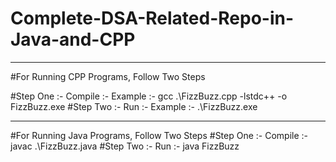 # Complete-DSA-Related-Repo-in-Java-and-CPP

**************************************************************************************************

#For Running CPP Programs, Follow Two Steps

#Step One :- Compile :- Example :- gcc .\FizzBuzz.cpp -lstdc++ -o FizzBuzz.exe
#Step Two :- Run     :- Example :- .\FizzBuzz.exe

**************************************************************************************************

#For Running Java Programs, Follow Two Steps
#Step One :- Compile :- javac .\FizzBuzz.java
#Step Two :- Run     :- java FizzBuzz